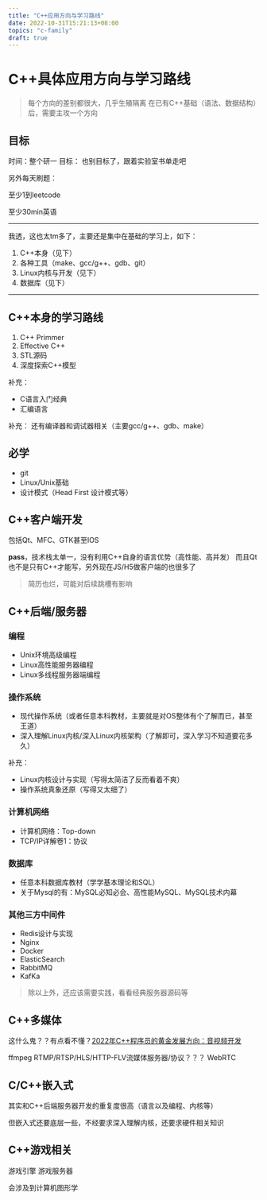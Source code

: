```yaml
---
title: "C++应用方向与学习路线"
date: 2022-10-31T15:21:13+08:00
topics: "c-family"
draft: true
---
```


# C++具体应用方向与学习路线
> 每个方向的差别都很大，几乎生殖隔离
> 在已有C++基础（语法、数据结构）后，需要主攻一个方向

## 目标

时间：整个研一
目标：
也别目标了，跟着实验室书单走吧

另外每天刷题：

至少1到leetcode

至少30min英语

------

我透，这也太tm多了，主要还是集中在基础的学习上，如下：
1. C++本身（见下）
2. 各种工具（make、gcc/g++、gdb、git）
3. Linux内核与开发（见下）
4. 数据库（见下）

------


## C++本身的学习路线

1. C++ Primmer
2. Effective C++
3. STL源码
4. 深度探索C++模型

补充：
* C语言入门经典
* 汇编语言

补充：
还有编译器和调试器相关（主要gcc/g++、gdb、make）

## 必学

* git
* Linux/Unix基础
* 设计模式（Head First 设计模式等）


## C++客户端开发

包括Qt、MFC、GTK甚至IOS

**pass**，技术栈太单一，没有利用C++自身的语言优势（高性能、高并发）
而且Qt也不是只有C++才能写，另外现在JS/H5做客户端的也很多了

> 简历也烂，可能对后续跳槽有影响

## C++后端/服务器

### 编程

* Unix环境高级编程
* Linux高性能服务器编程
* Linux多线程服务器端编程

### 操作系统
* 现代操作系统（或者任意本科教材，主要就是对OS整体有个了解而已，甚至王道）
* 深入理解Linux内核/深入Linux内核架构（了解即可，深入学习不知道要花多久）

补充：
* Linux内核设计与实现（写得太简洁了反而看着不爽）
* 操作系统真象还原（写得又太细了）

### 计算机网络

* 计算机网络：Top-down
* TCP/IP详解卷1：协议

### 数据库
* 任意本科数据库教材（学学基本理论和SQL）
* 关于Mysql的有：MySQL必知必会、高性能MySQL、MySQL技术内幕

### 其他三方中间件

* Redis设计与实现
* Nginx
* Docker
* ElasticSearch
* RabbitMQ
* KafKa

> 除以上外，还应该需要实践，看看经典服务器源码等

## C++多媒体

这什么鬼？？有点看不懂？[2022年C++程序员的黄金发展方向：音视频开发](https://zhuanlan.zhihu.com/p/478216138)

ffmpeg
RTMP/RTSP/HLS/HTTP-FLV流媒体服务器/协议？？？
WebRTC

## C/C++嵌入式

其实和C++后端服务器开发的重复度很高（语言以及编程、内核等）

但嵌入式还要底层一些，不经要求深入理解内核，还要求硬件相关知识

## C++游戏相关

游戏引擎
游戏服务器

会涉及到计算机图形学

